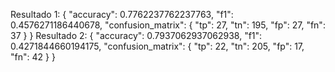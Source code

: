 Resultado 1:  {
  "accuracy": 0.7762237762237763,
  "f1": 0.4576271186440678,
  "confusion_matrix": {
    "tp": 27,
    "tn": 195,
    "fp": 27,
    "fn": 37
  }
}
Resultado 2:  {
  "accuracy": 0.7937062937062938,
  "f1": 0.4271844660194175,
  "confusion_matrix": {
    "tp": 22,
    "tn": 205,
    "fp": 17,
    "fn": 42
  }
}